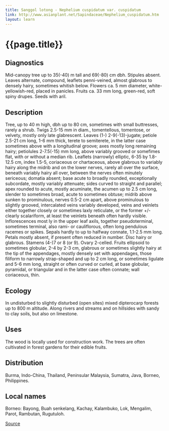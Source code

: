```yaml
---
title: Sanggol lotong - Nephelium cuspidatum var. cuspidatum
link: http://www.asianplant.net/Sapindaceae/Nephelium_cuspidatum.htm
layout: learn
---
```

# {{page.title}}

## Diagnostics
Mid-canopy tree up to 35(-40) m tall and 69(-80) cm dbh. Stipules absent. Leaves alternate, compound, leaflets penni-veined, almost glabrous to densely hairy, sometimes whitish below. Flowers ca. 5 mm diameter, white-yellowish-red, placed in panicles. Fruits ca. 33 mm long, green-red, soft spiny drupes. Seeds with aril.

## Description
Tree, up to 40 m high, dbh up to 80 cm, sometimes with small buttresses, rarely a shrub. Twigs 2.5-15 mm in diam., tomentellous, tomentose, or velvety, mostly only late glabrescent. Leaves (1-) 2-9(-13)-jugate; petiole 2.5-21 cm long, 1-6 mm thick, terete to semiterete, in the latter case sometimes above with a longitudinal groove; axes mostly long remaining hairy; petiolules 2-7.5(-15) mm long, above variably grooved or somefimes flat, with or without a median rib. Leaflets (narrowly) elliptic, 6-35 by 1.8-12.5 cm, index 1.5-5, coriaceous or chartaceous, above glabrous to variably hairy along the midrib and on the lower nerves, rarely all over the surface, beneath variably hairy all over, between the nerves often minutely sericeous; domatia absent; base acute to broadly rounded, exceptionally subcordate, mostly variably attenuate; sides curved to straight and parallel; apex rounded to acute, mostly acuminate, the acumen up to 2.5 cm long, slender to sometimes broad, acute to sometimes obtuse; midrib above sunken to prominulous, nerves 0.5-2 cm apart, above prominulous to slightly grooved, intercalated veins variably developed, veins and veinlets either together closely or sometimes laxly reticulate, or the former +/- clearly scalariform, at least the veinlets beneath often hardly visible. Inflorescences most ly in the upper leaf axils, together pseudoterminal, sometimes terminal, also rami- or cauliflorous, often long pendulous racemes or spikes. Sepals hardly to up to halfway connate, 1.1-2.5 mm long. Petals mostly absent, if present often reduced in number. Disc hairy or glabrous. Stamens (4-)7 or 8 (or 9). Ovary 2-celled. Fruits ellipsoid to sometimes globular, 2-4 by 2-3 cm, glabrous or sometimes slightly hairy at the tip of the appendages, mostly densely set with appendages, those filiform to narrowly strap-shaped and up to 2 cm long, or sometimes ligulate and 5-6 mm long, straight or often curved or curled, at base globular, pyramidal, or triangular and in the latter case often connate; wall coriaceous, thin.

## Ecology
In undisturbed to slightly disturbed (open sites) mixed dipterocarp forests up to 800 m altitude. Along rivers and streams and on hillsides with sandy to clay soils, but also on limestone.

## Uses
The wood is locally used for construction work. The trees are often cultivated in forest gardens for their edible fruits.

## Distribution
Burma, Indo-China, Thailand, Peninsular Malaysia, Sumatra, Java, Borneo, Philippines.

## Local names
Borneo: Bayong, Buah senkelang, Kachay, Kalambuko, Lok, Mengalim, Parot, Rambutan, Rugutuloh.

[Source](page.link)
